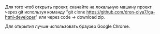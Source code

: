 Для того чтоб открыть проект, скачайте на локальную машину проект через git используя команду "git clone https://github.com/dron-olya7/ga-html-developer" или через code -> download zip.

Для открытия лучше использовать браузер Google Chrome.
